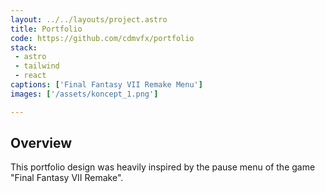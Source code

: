 ```yaml
---
layout: ../../layouts/project.astro
title: Portfolio
code: https://github.com/cdmvfx/portfolio
stack:
 - astro
 - tailwind
 - react
captions: ['Final Fantasy VII Remake Menu']
images: ['/assets/koncept_1.png']

---
```


## Overview
This portfolio design was heavily inspired by the pause menu of the game "Final Fantasy VII Remake".

